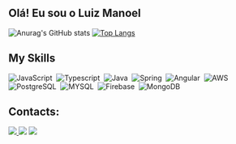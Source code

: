 ## Olá! Eu sou o Luiz Manoel

![Anurag's GitHub stats](https://github-readme-stats.vercel.app/api?username=LuizManoelDev&show_icons=true&theme=transparent&line_height=28.5)
[![Top Langs](https://github-readme-stats.vercel.app/api/top-langs/?username=LuizManoelDev&layout=donut&theme=transparent)](https://github.com/anuraghazra/github-readme-stats)



## My Skills
![JavaScript](https://img.shields.io/badge/JavaScript-fff700?style=for-the-badge&logo=javascript&logoColor=white)&nbsp;
![Typescript](https://img.shields.io/badge/TypeScript-007ACC?style=for-the-badge&logo=typescript&logoColor=white)&nbsp;
![Java](https://img.shields.io/badge/java-%23ED8B00.svg?style=for-the-badge&logo=openjdk&logoColor=white)&nbsp;
![Spring](https://img.shields.io/badge/Spring-darkgreen?style=for-the-badge&logo=spring&logoColor=white)&nbsp;
![Angular](https://img.shields.io/badge/Angular-E34F26?style=for-the-badge&logo=angular&logoColor=white)&nbsp;
![AWS](https://img.shields.io/badge/aws-F58916?style=for-the-badge&logo=amazonwebservices&logoColor=white)&nbsp;
![PostgreSQL](https://img.shields.io/badge/PostgreSQL-005C84?style=for-the-badge&logo=PostgreSQL&logoColor=white)&nbsp;
![MYSQL](https://img.shields.io/badge/MySQL-005C84?style=for-the-badge&logo=mysql&logoColor=white)&nbsp;
![Firebase](https://img.shields.io/badge/Firebase-orange?style=for-the-badge&logo=Firebase&logoColor=white)&nbsp;
![MongoDB](https://img.shields.io/badge/MongoDB-darkgreen?style=for-the-badge&logo=MongoDB&logoColor=white)&nbsp;


## Contacts:

<div> 
<a href="https://www.instagram.com/luizmanoel._" target="_blank"><img src="https://img.shields.io/badge/-Instagram-%23E4405F?style=for-the-badge&logo=instagram&logoColor=white">
</a>
<a href = "mailto:dantasluizmanoel@gmail.com"> <img src="https://img.shields.io/badge/-Gmail-%23333?style=for-the-badge&logo=gmail&logoColor=white" target="_blank"></a>
<a href="https://www.linkedin.com/in/luiz-manoel-dantas-8b560221b"target="_blank"><img src="https://img.shields.io/badge/-LinkedIn-%230077B5?style=for-the-badge&logo=linkedin&logoColor=white"  target="_blank"></a> 
</div>&nbsp;&nbsp;

<!--[![spotify-github-profile](https://spotify-github-profile.vercel.app/api/view?uid=6r62mxmlnzwd6ir65on4lrgh7&cover_image=true&theme=default&show_offline=false&background_color=121212&interchange=false&bar_color=d760e6&bar_color_cover=true)](https://spotify-github-profile.vercel.app/api/view?uid=6r62mxmlnzwd6ir65on4lrgh7&redirect=true)-->
